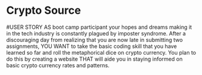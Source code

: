 # Crypto Source

#USER STORY
AS boot camp participant your hopes and dreams making it in the tech industry is constantly plagued by imposter syndrome. After a discouraging day from realizing that you are now late in submitting two assignments, YOU WANT to take the basic coding skill that you have learned so far and roll the metaphorical dice on crypto currency. You plan to do this by creating a website THAT will aide you in staying informed on basic crypto currency rates and patterns.
